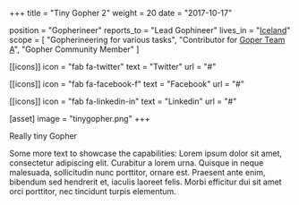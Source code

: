 +++
title = "Tiny Gopher 2"
weight = 20
date = "2017-10-17"

position = "Gopherineer"
reports_to = "Lead Gophineer"
lives_in = "[Iceland](https://www.google.com/maps/place/Iceland/)"
scope = [
  "Gopherineering for various tasks",
  "Contributor for [Goper Team A](#)",
  "Gopher Community Member"
]

[[icons]]
  icon = "fab fa-twitter"
  text = "Twitter"
  url = "#"

[[icons]]
  icon = "fab fa-facebook-f"
  text = "Facebook"
  url = "#"

[[icons]]
  icon = "fab fa-linkedin-in"
  text = "Linkedin"
  url = "#"

[asset]
  image = "tinygopher.png"
+++

Really tiny Gopher

Some more text to showcase the capabilities:
Lorem ipsum dolor sit amet, consectetur adipiscing elit.
Curabitur a lorem urna.
Quisque in neque malesuada, sollicitudin nunc porttitor, ornare est.
Praesent ante enim, bibendum sed hendrerit et, iaculis laoreet felis.
Morbi efficitur dui sit amet orci porttitor, nec tincidunt turpis elementum.
